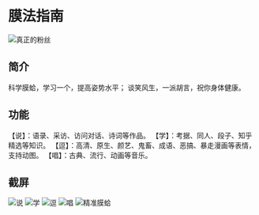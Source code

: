# 膜法指南
![真正的粉丝](https://nqbmda.bn1302.livefilestore.com/y4mHwB48a1u_VDa1JazAwraT-n68d51iXi9hVijb_OAArka7uOZd4KlxVdHKPxHZ3TNH97885qtMVfQ9HVhBZMf689435aWNd729BUadZz-BPJF9AA9hAKSt-0Q7vTbgh-TEFmVyVPF92_9QjCor5nbeIScH7wtE92HZX_FM54bJLdKbkQKVZwj62rU9mlk5Jt85co7iOq9SrjyDmX92fT_Fw?width=660&height=322&cropmode=none)

## 简介
科学膜蛤，学习一个，提高姿势水平；
谈笑风生，一派胡言，祝你身体健康。

## 功能
【说】：语录、采访、访问对话、诗词等作品。
【学】：考据、同人、段子、知乎精选等知识。
【逗】：高清、原生、颜艺、鬼畜、成语、恶搞、暴走漫画等表情，支持动图。
【唱】：古典、流行、动画等音乐。

## 截屏
![说](https://wtieiw.bn1302.livefilestore.com/y4mTt0JYvxc47iMwH98AvBWS9uxm9IVhU82sl35ZttuABsUDohjCQWWYbOyL5HsCclZ7mwYJ878i_f-scSGdXw6csZnW1OIcEE_qSwu2xg8zGk7DhDGEY0WgnB9VTX33fh5NLtSQegYTaGvGBtrwfIeSfAVy7mqR6Iyx9ioxa0LjRTqQNPdNk-_jbwr_7afMYa6FytjvYqboRhR5O11C_5mtA?width=569&height=1024&cropmode=none)
![学](https://jstcga.bn1302.livefilestore.com/y4m1xsV4FgGzCsdLrWMgdYA3sC2V5sXF2q4wH40pfomh0907WSU0CMtLLiL1sQkwp2vbBu92EhBR3Zu0Jv5yUVkVw-Owzs59_QLWMlKejmeLaJQc7YznGe76d5tNzp9LjfYdhxTHVaxZ_m4ZjLQXR6mvbpE4eSmyWG1IwQTxCUgGAnilXWMk-gGa0fpCve1mhkT0sacIjOi4A57YcE59i8FUw?width=569&height=1024&cropmode=none)
![逗](https://s6r5ya.bn1302.livefilestore.com/y4mpLMPY7YIN0AouKMf2AFwlwBbai7yy1tU0n0RX8TBo-rICNOZH1pTefUrSmChFcUf81j5Zu7jgYsqGFDoh1GFUSyMS1M-DcNhtzHjFXL-wjxChF-eNntAAbyNKGCPF1ZD5770xTqDiDVBbAWxu1Aku54DI1PwdF_exlSKsE2W206B0pFUPzCngiE8YyfvDKs-hCAKA0ghnjHDPQv9HpTT-g?width=569&height=1024&cropmode=none)
![唱](https://h32xuw.bn1302.livefilestore.com/y4m9YGcIwmChLCP0V8R4Zdu9ZNFAdZovzM6dgUKyNeUz-80MNiSwtLABzoLM-pKDIxV4l6OkpHx7eW9pzgfS84voYFEAyjbNuvmDfBXsCeCKxPSPikuHXu5GxDAUB60j-NXtuX40usqsUl0FvSXBoF-vfu9JmazPCvlKIdCbirkcZ1vOWGdHLmCXayjI254OKstE7AGxdDp9y0D3VZXXmNehw?width=569&height=1024&cropmode=none)
![精准膜蛤](https://gdzsjg.bn1302.livefilestore.com/y4mS7PzLTtALq2ZkcARTamoWUwPQB7oLTvx0v2lnfSxifU3IkVRjKsk1BfhcyneLHPKvXyZVSeLDs_S0ztoTSpU4HtSq6jVD0ZzPiAUBY3SArNdOt7XSLjTWbqUdu8BQ225znYb6NypMkPzDVG4lYhMecn1OU_Zv7fqAzaHBUCApNZq2FxdMKS01TblqpPK303QBQWr2fF8i0mxqGyfGvS79Q?width=569&height=1024&cropmode=none)

